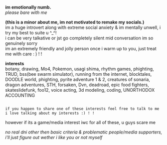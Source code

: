 **im emotionally numb.**                           
*please bare with me*

**(this is a minor about me, im not motivated to remake my socials.)**                                                                                                                                                                                     
im a huge introvert along with extreme social anxiety & im mentally unwell, i try my best to suite u ^_^!                                                                                                                       
i can be very talkative or jst go completely silent mid conversation im so genuinely sorry                                                                                                  
im an extremely friendly and jolly person once i warm up to you, just treat me with care : ) ! !                                                        
                             


**interests**                                                                                                                                                                                                                                                                                                                       
botany, drawing, Mo4, Pokemon, usagi shima, rhythm games, phighting, TRUD,  bss(bee swarm simulator), running from the internet, blocktales, DOODLE world, phighting, pyrite adventure 1 & 2, creatures of sonaria, dragon adventures, STH, forsaken, Dvn, deadroad, epic food fighters, skateslidefunk, foo12, voice acting, 3d modeling, coding, UNORTHODOX ACCOUNTING
  
                                                                                                                                                                                                                                               if you happen to share one of these interests feel free to talk to me i love talking about my interests :) ! !         
 however if its a game/media interest iwc for all of these, u guys scare me                                                                                                                         
 
*no real dni other then basic criteria & problematic people/media supporters, i'll just figure out wether i like you or not myself*
